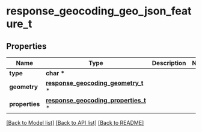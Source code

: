 # response_geocoding_geo_json_feature_t

## Properties
Name | Type | Description | Notes
------------ | ------------- | ------------- | -------------
**type** | **char \*** |  | 
**geometry** | [**response_geocoding_geometry_t**](response_geocoding_geometry.md) \* |  | 
**properties** | [**response_geocoding_properties_t**](response_geocoding_properties.md) \* |  | 

[[Back to Model list]](../README.md#documentation-for-models) [[Back to API list]](../README.md#documentation-for-api-endpoints) [[Back to README]](../README.md)


